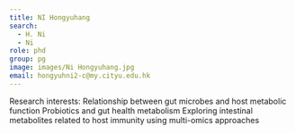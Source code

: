 ```yaml
---
title: NI Hongyuhang
search:
  - H. Ni
  - Ni
role: phd
group: pg
image: images/Ni Hongyuhang.jpg
email: hongyuhni2-c@my.cityu.edu.hk
---
```


Research interests:  Relationship between gut microbes and host metabolic function Probiotics and gut health metabolism Exploring intestinal metabolites related to host immunity using multi-omics approaches
